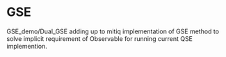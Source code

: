 # GSE
GSE_demo/Dual_GSE adding up to mitiq implementation of GSE method to solve implicit requirement of Observable for running current QSE implemention.
